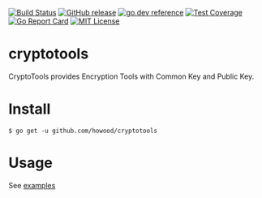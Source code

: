 [![Build Status](https://travis-ci.org/howood/cryptotools.svg?branch=master)](https://travis-ci.org/howood/cryptotools)
[![GitHub release](http://img.shields.io/github/release/howood/cryptotools.svg?style=flat-square)][release]
[![go.dev reference](https://img.shields.io/badge/go.dev-reference-007d9c?logo=go&logoColor=white&style=flat-square)](https://pkg.go.dev/github.com/howood/cryptotools)
[![Test Coverage](https://api.codeclimate.com/v1/badges/602d3da6bcbbadcbd255/test_coverage)](https://codeclimate.com/github/howood/cryptotools/test_coverage)
[![Go Report Card](https://goreportcard.com/badge/github.com/howood/cryptotools)](https://goreportcard.com/report/github.com/howood/cryptotools)
[![MIT License](http://img.shields.io/badge/license-MIT-blue.svg?style=flat-square)][license]

[release]: https://github.com/howood/cryptotools/releases
[license]: https://github.com/howood/cryptotools/blob/master/LICENSE

# cryptotools

CryptoTools provides Encryption Tools with Common Key and Public Key.

# Install

```
$ go get -u github.com/howood/cryptotools
```

# Usage

See [examples](examples/)
